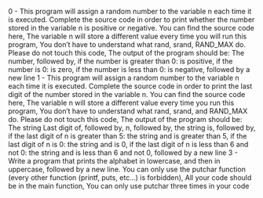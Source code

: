 0 - This program will assign a random number to the variable n each time it is executed. Complete the source code in order to print whether the number stored in the variable n is positive or negative. You can find the source code here, The variable n will store a different value every time you will run this program, You don’t have to understand what rand, srand, RAND_MAX do. Please do not touch this code, The output of the program should be: The number, followed by, if the number is greater than 0: is positive, if the number is 0: is zero, if the number is less than 0: is negative, followed by a new line
1 - This program will assign a random number to the variable n each time it is executed. Complete the source code in order to print the last digit of the number stored in the variable n. You can find the source code here, The variable n will store a different value every time you run this program, You don’t have to understand what rand, srand, and RAND_MAX do. Please do not touch this code, The output of the program should be: The string Last digit of, followed by, n, followed by, the string is, followed by, if the last digit of n is greater than 5: the string and is greater than 5, if the last digit of n is 0: the string and is 0, if the last digit of n is less than 6 and not 0: the string and is less than 6 and not 0, followed by a new line
3 - Write a program that prints the alphabet in lowercase, and then in uppercase, followed by a new line. You can only use the putchar function (every other function (printf, puts, etc…) is forbidden), All your code should be in the main function, You can only use putchar three times in your code
